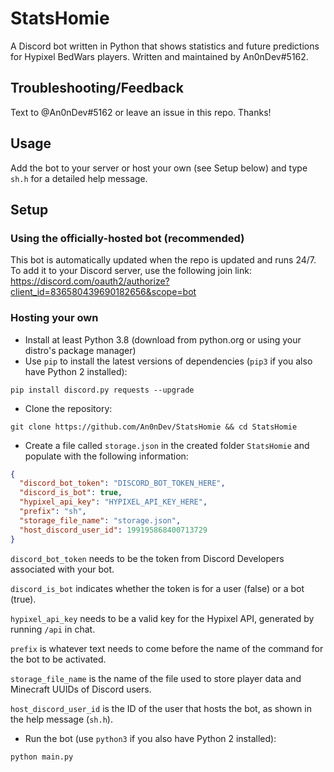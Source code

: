 # StatsHomie
A Discord bot written in Python that shows statistics and future predictions for Hypixel BedWars players.
Written and maintained by An0nDev#5162.
## Troubleshooting/Feedback
Text to @An0nDev#5162 or leave an issue in this repo. Thanks!
## Usage
Add the bot to your server or host your own (see Setup below) and type `sh.h` for a detailed help message.
## Setup
### Using the officially-hosted bot (recommended)
This bot is automatically updated when the repo is updated and runs 24/7.
To add it to your Discord server, use the following join link:
https://discord.com/oauth2/authorize?client_id=836580439690182656&scope=bot
### Hosting your own
- Install at least Python 3.8 (download from python.org or using your distro's package manager)
- Use `pip` to install the latest versions of dependencies (`pip3` if you also have Python 2 installed):
```
pip install discord.py requests --upgrade
```
- Clone the repository:
```
git clone https://github.com/An0nDev/StatsHomie && cd StatsHomie
```
- Create a file called `storage.json` in the created folder `StatsHomie` and populate with the following information:
```json
{
  "discord_bot_token": "DISCORD_BOT_TOKEN_HERE",
  "discord_is_bot": true,
  "hypixel_api_key": "HYPIXEL_API_KEY_HERE",
  "prefix": "sh",
  "storage_file_name": "storage.json",
  "host_discord_user_id": 199195868400713729
}
```
`discord_bot_token` needs to be the token from Discord Developers associated with your bot.

`discord_is_bot` indicates whether the token is for a user (false) or a bot (true).

`hypixel_api_key` needs to be a valid key for the Hypixel API, generated by running `/api` in chat.

`prefix` is whatever text needs to come before the name of the command for the bot to be activated.

`storage_file_name` is the name of the file used to store player data and Minecraft UUIDs of Discord users.

`host_discord_user_id` is the ID of the user that hosts the bot, as shown in the help message (`sh.h`).
- Run the bot (use `python3` if you also have Python 2 installed):
```shell
python main.py 
```